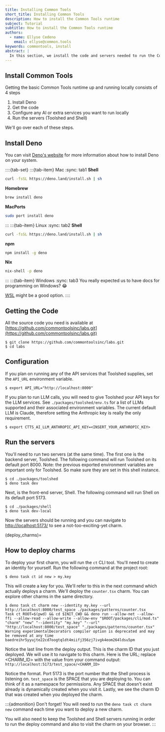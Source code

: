 ```yaml
---
title: Installing Common Tools
short_title: Installing Common Tools
description: How to install the Common Tools runtime
subject: Tutorial
subtitle: How to install the Common Tools runtime
authors:
  - name: Ellyse Cedeno
    email: ellyse@common.tools
keywords: commontools, install
abstract: |
  In this section, we install the code and servers needed to run the Common Tools runtime locally.
---
```

## Install Common Tools

Getting the basic Common Tools runtime up and running locally consists of 4 steps
1. Install Deno
1. Get the code
1. Configure any AI or extra services you want to run locally
1. Run the servers (Toolshed and Shell)

We'll go over each of these steps.

## Install Deno

You can visit [Deno's website](https://docs.deno.com/runtime/getting_started/installation/) for more information about how to install Deno on your system.

::::{tab-set}
:::{tab-item} Mac
:sync: tab1
**Shell**
```bash
curl -fsSL https://deno.land/install.sh | sh
```

**Homebrew**

```bash
brew install deno
```

**MacPorts**

```bash
sudo port install deno
```
:::
:::{tab-item} Linux
:sync: tab2
**Shell**
```bash
curl -fsSL https://deno.land/install.sh | sh
```

**npm**

```bash
npm install -g deno
```

**Nix**

```bash
nix-shell -p deno
```
:::
:::{tab-item} Windows
:sync: tab3
You really expected us to have docs for programming on Windows? 😂

[WSL](https://learn.microsoft.com/en-us/windows/wsl/install) might be a good option.
::::

## Getting the Code
All the source code you need is available at
[https://github.com/commontoolsinc/labs.git](https://github.com/commontoolsinc/labs.git)

```
$ git clone https://github.com/commontoolsinc/labs.git
$ cd labs
```

## Configuration 
If you plan on running any of the API services that Toolshed supplies, set the
`API_URL` environment variable.
```
$ export API_URL="http://localhost:8000"
```

If you plan to run LLM calls, you will need to give Toolshed your API keys for the LLM services.
See `./packages/toolshed/env.ts` for a list of LLMs supported and their associated environment variables.
The current default LLM is Claude, therefore setting the Anthropic key is really the only
requirement.
```
$ export CTTS_AI_LLM_ANTHROPIC_API_KEY=<INSERT_YOUR_ANTHROPIC_KEY>
```

## Run the servers
You'll need to run two servers (at the same time). The first one is the backend server, Toolshed. The following command will run Toolshed on its default port 8000. Note: the previous exported environment variables are important only for Toolshed. So make sure they are set in this shell instance.
```
$ cd ./packages/toolshed
$ deno task dev
```

Next, is the front-end server, Shell. The following command will run Shell on its default port 5173.
```
$ cd ./packages/shell
$ deno task dev-local
```

Now the servers should be running and you can navigate to [http://localhost:5173/](http://localhost:5173/) to see a not-too-exciting-yet charm.

(deploy_charms)=
## How to deploy charms
To deploy your first charm, you will run the `ct` CLI tool.
You'll need to create an identity for yourself. Run the following command at the project root:
```
$ deno task ct id new > my.key
```
This will create a key for you. We'll refer to this in the next command which actually deploys a charm. We'll deploy the `counter.tsx` charm. You can explore other charms in the same directory.

```
$ deno task ct charm new --identity my.key --url http://localhost:8000/test_space ./packages/patterns/counter.tsx
Task ct ROOT=$(pwd) && cd $INIT_CWD && deno run --allow-net --allow-ffi --allow-read --allow-write --allow-env "$ROOT/packages/cli/mod.ts" "charm" "new" "--identity" "my.key" "--url" "http://localhost:8000/test_space" "./packages/patterns/counter.tsx"
Warning experimentalDecorators compiler option is deprecated and may be removed at any time
baedreihr5yyujte22cd7oogtqldt4miifj356zj7ivgk4eom264ldsu5pm
```

Notice the last line from the deploy output. This is the charm ID that you just deployed. We will use it to navigate to this charm.
Here is the URL; replace <CHARM_ID> with
  the value from your command output: `http://localhost:5173/test_space/<CHARM_ID>`

Notice the format. Port 5173 is the port number that the Shell process is listening on.
`test_space` is the SPACE that you are deploying to. You can think of it as a namespace for permissions.
Any SPACE that doesn't exist already is dynamically created when you visit it.
Lastly, we see the charm ID that was created when you deployed the charm.

:::{admonition} Don't forget!
You will need to run the `deno task ct charm new` command each time you want to deploy a new charm.

You will also need to keep the Toolshed and Shell servers running in order to run the deploy command and also to visit the charm on your browser.
:::

